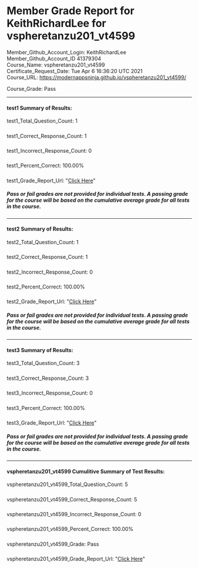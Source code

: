 # Member Grade Report for KeithRichardLee for vspheretanzu201_vt4599  
   
Member_Github_Account_Login: KeithRichardLee  
Member_Github_Account_ID 41379304  
Course_Name: vspheretanzu201_vt4599  
Certificate_Request_Date: Tue Apr  6 16:36:20 UTC 2021  
Course_URL: https://modernappsninja.github.io/vspheretanzu201_vt4599/  
   
Course_Grade: Pass
   
---  
#### test1 Summary of Results:  
test1_Total_Question_Count: 1
#####  
test1_Correct_Response_Count: 1
#####  
test1_Incorrect_Response_Count: 0
#####  
test1_Percent_Correct: 100.00%
#####  
test1_Grade_Report_Url: "[Click Here](https://github.com/modernappsninjas/KeithRichardLee/blob/main/static/userdata/courses/vspheretanzu201_vt4599/grade_report.pr63.test1.md)"
##### Pass or fail grades are not provided for individual tests. A passing grade for the course will be based on the cumulative average grade for all tests in the course.  
#####  
---  
#### test2 Summary of Results:  
test2_Total_Question_Count: 1
#####  
test2_Correct_Response_Count: 1
#####  
test2_Incorrect_Response_Count: 0
#####  
test2_Percent_Correct: 100.00%
#####  
test2_Grade_Report_Url: "[Click Here](https://github.com/modernappsninjas/KeithRichardLee/blob/main/static/userdata/courses/vspheretanzu201_vt4599/grade_report.pr64.test2.md)"
##### Pass or fail grades are not provided for individual tests. A passing grade for the course will be based on the cumulative average grade for all tests in the course.  
#####  
---  
#### test3 Summary of Results:  
test3_Total_Question_Count: 3
#####  
test3_Correct_Response_Count: 3
#####  
test3_Incorrect_Response_Count: 0
#####  
test3_Percent_Correct: 100.00%
#####  
test3_Grade_Report_Url: "[Click Here](https://github.com/modernappsninjas/KeithRichardLee/blob/main/static/userdata/courses/vspheretanzu201_vt4599/grade_report.pr65.test3.md)"
##### Pass or fail grades are not provided for individual tests. A passing grade for the course will be based on the cumulative average grade for all tests in the course.  
#####  
---  
#### vspheretanzu201_vt4599 Cumulitive Summary of Test Results:  
vspheretanzu201_vt4599_Total_Question_Count: 5  
#####  
vspheretanzu201_vt4599_Correct_Response_Count: 5  
#####  
vspheretanzu201_vt4599_Incorrect_Response_Count: 0 
#####  
vspheretanzu201_vt4599_Percent_Correct: 100.00%  
#####  
vspheretanzu201_vt4599_Grade: Pass  
#####  
vspheretanzu201_vt4599_Grade_Report_Url: "[Click Here](https://github.com/modernappsninjas/KeithRichardLee/blob/main/static/userdata/courses/vspheretanzu201_vt4599/grade_report.pr66.vspheretanzu201_vt4599.md)"
#####  
